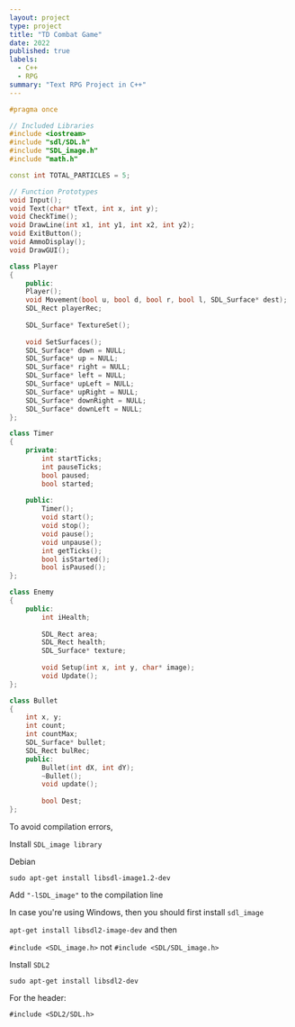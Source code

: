 ```yaml
---
layout: project
type: project
title: "TD Combat Game"
date: 2022
published: true
labels:
  - C++
  - RPG
summary: "Text RPG Project in C++"
---
```



```cpp
#pragma once

// Included Libraries
#include <iostream>
#include "sdl/SDL.h"
#include "SDL_image.h"
#include "math.h"

const int TOTAL_PARTICLES = 5;

// Function Prototypes
void Input();
void Text(char* tText, int x, int y);
void CheckTime();
void DrawLine(int x1, int y1, int x2, int y2);
void ExitButton();
void AmmoDisplay();
void DrawGUI();

class Player
{
	public:
	Player();
	void Movement(bool u, bool d, bool r, bool l, SDL_Surface* dest);
	SDL_Rect playerRec;
	
	SDL_Surface* TextureSet();
	
	void SetSurfaces();
	SDL_Surface* down = NULL;
	SDL_Surface* up = NULL;
	SDL_Surface* right = NULL;
	SDL_Surface* left = NULL;
	SDL_Surface* upLeft = NULL;
	SDL_Surface* upRight = NULL;
	SDL_Surface* downRight = NULL;
	SDL_Surface* downLeft = NULL;
};

class Timer
{
	private:
		int startTicks;
		int pauseTicks;
		bool paused;
		bool started;
		
	public:
		Timer();
		void start();
		void stop();
		void pause();
		void unpause();
		int getTicks();
		bool isStarted();
		bool isPaused();	
};

class Enemy
{
	public:
		int iHealth;
		
		SDL_Rect area;
		SDL_Rect health;
		SDL_Surface* texture;
		
		void Setup(int x, int y, char* image);
		void Update();
};

class Bullet
{
	int x, y;
	int count;
	int countMax;
	SDL_Surface* bullet;
	SDL_Rect bulRec;
	public:
		Bullet(int dX, int dY);
		~Bullet();
		void update();
		
		bool Dest;
};
```

To avoid compilation errors,

Install `SDL_image library`

Debian

`sudo apt-get install libsdl-image1.2-dev`

Add `"-lSDL_image"` to the compilation line

In case you're using Windows, then you should first install `sdl_image`

`apt-get install libsdl2-image-dev` and then

`#include <SDL_image.h>` not `#include <SDL/SDL_image.h>`

Install `SDL2`

`sudo apt-get install libsdl2-dev`

For the header:

`#include <SDL2/SDL.h>`
